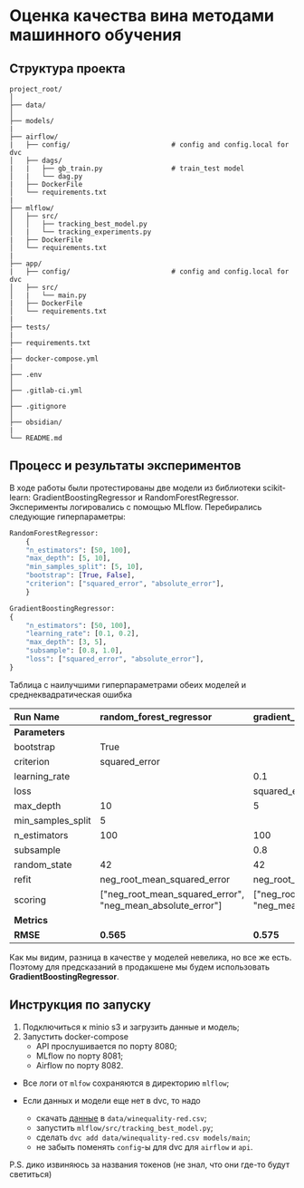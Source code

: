 # Оценка качества вина методами машинного обучения

## Структура проекта

```plaintext
project_root/
│
├── data/
│
├── models/
|
├── airflow/
|   ├── config/                         # config and config.local for dvc
│   ├── dags/
|   |   ├── gb_train.py                 # train_test model
│   |   └── dag.py
|   ├── DockerFile
│   └── requirements.txt
|
├── mlflow/
│   ├── src/
│   │   ├── tracking_best_model.py
│   |   └── tracking_experiments.py
|   ├── DockerFile
│   └── requirements.txt
|
├── app/
|   ├── config/                         # config and config.local for dvc
│   ├── src/
│   |   └── main.py
|   ├── DockerFile
│   └── requirements.txt
|
├── tests/
|
├── requirements.txt
|
├── docker-compose.yml
|
├── .env
│
├── .gitlab-ci.yml
│
├── .gitignore
│
├── obsidian/
|
└── README.md
```

## Процесс и результаты экспериментов

В ходе работы были протестированы две модели из библиотеки scikit-learn: GradientBoostingRegressor и RandomForestRegressor. Эксперименты логировались с помощью MLflow. Перебирались следующие гиперпараметры:

```python
RandomForestRegressor:
    {
    "n_estimators": [50, 100],
    "max_depth": [5, 10],
    "min_samples_split": [5, 10],
    "bootstrap": [True, False],
    "criterion": ["squared_error", "absolute_error"],
    }
```

```python
GradientBoostingRegressor:
{
    "n_estimators": [50, 100],
    "learning_rate": [0.1, 0.2],
    "max_depth": [3, 5],
    "subsample": [0.8, 1.0],
    "loss": ["squared_error", "absolute_error"],
}
```

Таблица с наилучшими гиперпараметрами обеих моделей и среднеквадратическая ошибка

| **Run Name**      | random_forest_regressor                                    | gradient_boosting_regressor                                |
| :---------------- | :--------------------------------------------------------- | :--------------------------------------------------------- |
| **Parameters**    |                                                            |                                                            |
| bootstrap         | True                                                       |                                                            |
| criterion         | squared_error                                              |                                                            |
| learning_rate     |                                                            | 0.1                                                        |
| loss              |                                                            | squared_error                                              |
| max_depth         | 10                                                         | 5                                                          |
| min_samples_split | 5                                                          |                                                            |
| n_estimators      | 100                                                        | 100                                                        |
| subsample         |                                                            | 0.8                                                        |
| random_state      | 42                                                         | 42                                                         |
| refit             | neg_root_mean_squared_error                                | neg_root_mean_squared_error                                |
| scoring           | ["neg_root_mean_squared_error", "neg_mean_absolute_error"] | ["neg_root_mean_squared_error", "neg_mean_absolute_error"] |
| **Metrics**       |                                                            |                                                            |
| **RMSE**          | **0.565**                                                  | **0.575**                                                  |

Как мы видим, разница в качестве у моделей невелика, но все же есть. Поэтому для предсказаний в продакшене мы будем использовать **GradientBoostingRegressor**.

## Инструкция по запуску

1. Подключиться к minio s3 и загрузить данные и модель;
2. Запустить docker-compose
   - API прослушивается по порту 8080;
   - MLflow по порту 8081;
   - Airflow по порту 8082.

- Все логи от `mlfow` сохраняются в директорию `mlflow`;

- Если данных и модели еще нет в dvc, то надо
  - скачать [данные](https://github.com/aniruddhachoudhury/Red-Wine-Quality/blob/master/winequality-red.csv) в `data/winequality-red.csv`;
  - запустить `mlflow/src/tracking_best_model.py`;
  - сделать `dvc add data/winequality-red.csv models/main`;
  - не забыть поменять `config`-ы для dvc для `airflow` и `api`.

P.S. дико извиняюсь за названия токенов (не знал, что они где-то будут светиться)

